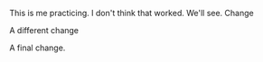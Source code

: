 This is me practicing. I don't think that worked.
We'll see.
Change

A different change

A final change.